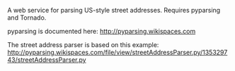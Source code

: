 A web service for parsing US-style street addresses.  Requires pyparsing and Tornado.

pyparsing is documented here:
http://pyparsing.wikispaces.com

The street address parser is based on this example:
http://pyparsing.wikispaces.com/file/view/streetAddressParser.py/135329743/streetAddressParser.py
